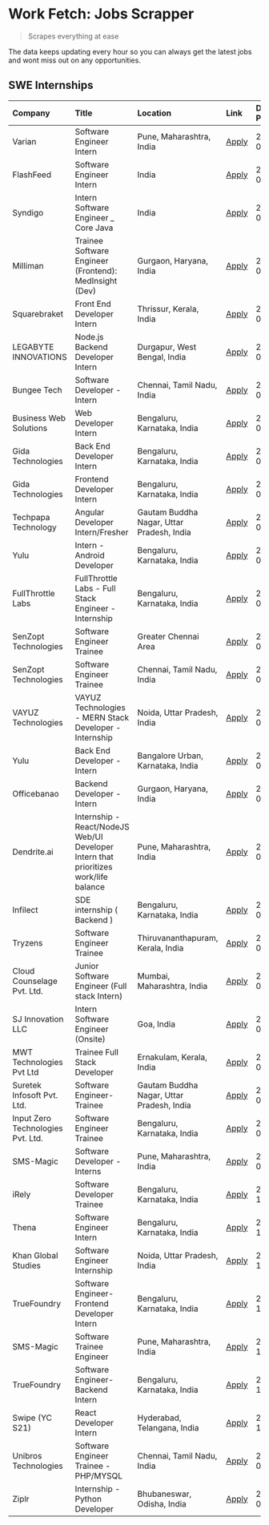 # Work Fetch: Jobs Scrapper
> Scrapes everything at ease

The data keeps updating every hour so you can always get the latest jobs and wont miss out on any opportunities.

## SWE Internships
<!--START_SECTION:workfetch-->
| Company                           | Title                                                                                | Location                                  | Link                                                                                                                                                                                                                                                                                                      | Date Posted   |
|:----------------------------------|:-------------------------------------------------------------------------------------|:------------------------------------------|:----------------------------------------------------------------------------------------------------------------------------------------------------------------------------------------------------------------------------------------------------------------------------------------------------------|:--------------|
| Varian                            | Software Engineer Intern                                                             | Pune, Maharashtra, India                  | [Apply](https://in.linkedin.com/jobs/view/software-engineer-intern-at-varian-3845773362?position=18&pageNum=0&refId=490yBM%2F0p%2Be%2B%2F5obq4ke8Q%3D%3D&trackingId=EBarTxPRRgRdFQvkIg6bqg%3D%3D&trk=public_jobs_jserp-result_search-card)                                                                | 2024-03-04    |
| FlashFeed                         | Software Engineer Intern                                                             | India                                     | [Apply](https://in.linkedin.com/jobs/view/software-engineer-intern-at-flashfeed-3842083105?position=43&pageNum=0&refId=490yBM%2F0p%2Be%2B%2F5obq4ke8Q%3D%3D&trackingId=BYfx2wh2xQCPTNTNCrh%2FAQ%3D%3D&trk=public_jobs_jserp-result_search-card)                                                           | 2024-03-04    |
| Syndigo                           | Intern Software Engineer _ Core Java                                                 | India                                     | [Apply](https://in.linkedin.com/jobs/view/intern-software-engineer-core-java-at-syndigo-3846097619?position=45&pageNum=0&refId=490yBM%2F0p%2Be%2B%2F5obq4ke8Q%3D%3D&trackingId=6qOtzlOIuh7MBwvptcUF9g%3D%3D&trk=public_jobs_jserp-result_search-card)                                                     | 2024-03-04    |
| Milliman                          | Trainee Software Engineer (Frontend): MedInsight (Dev)                               | Gurgaon, Haryana, India                   | [Apply](https://in.linkedin.com/jobs/view/trainee-software-engineer-frontend-medinsight-dev-at-milliman-3792874280?position=2&pageNum=0&refId=490yBM%2F0p%2Be%2B%2F5obq4ke8Q%3D%3D&trackingId=B2c2Xs9RtaMwTJc8vicH8w%3D%3D&trk=public_jobs_jserp-result_search-card)                                      | 2024-03-01    |
| Squarebraket                      | Front End Developer Intern                                                           | Thrissur, Kerala, India                   | [Apply](https://in.linkedin.com/jobs/view/front-end-developer-intern-at-squarebraket-3838541191?position=14&pageNum=0&refId=490yBM%2F0p%2Be%2B%2F5obq4ke8Q%3D%3D&trackingId=70dmK7YfxrX6bRiw0naxkg%3D%3D&trk=public_jobs_jserp-result_search-card)                                                        | 2024-02-29    |
| LEGABYTE INNOVATIONS              | Node.js Backend Developer Intern                                                     | Durgapur, West Bengal, India              | [Apply](https://in.linkedin.com/jobs/view/node-js-backend-developer-intern-at-legabyte-innovations-3842647664?position=55&pageNum=0&refId=490yBM%2F0p%2Be%2B%2F5obq4ke8Q%3D%3D&trackingId=ju7VBVcSWvWiFsDAVlnOwA%3D%3D&trk=public_jobs_jserp-result_search-card)                                          | 2024-02-29    |
| Bungee Tech                       | Software Developer - Intern                                                          | Chennai, Tamil Nadu, India                | [Apply](https://in.linkedin.com/jobs/view/software-developer-intern-at-bungee-tech-3842220746?position=52&pageNum=0&refId=490yBM%2F0p%2Be%2B%2F5obq4ke8Q%3D%3D&trackingId=poGLtYmLYocMYZBco6t9qQ%3D%3D&trk=public_jobs_jserp-result_search-card)                                                          | 2024-02-28    |
| Business Web Solutions            | Web Developer Intern                                                                 | Bengaluru, Karnataka, India               | [Apply](https://in.linkedin.com/jobs/view/web-developer-intern-at-business-web-solutions-3839906144?position=17&pageNum=0&refId=490yBM%2F0p%2Be%2B%2F5obq4ke8Q%3D%3D&trackingId=KNjPhPdxbmGwbzjseqXS2A%3D%3D&trk=public_jobs_jserp-result_search-card)                                                    | 2024-02-26    |
| Gida Technologies                 | Back End Developer Intern                                                            | Bengaluru, Karnataka, India               | [Apply](https://in.linkedin.com/jobs/view/back-end-developer-intern-at-gida-technologies-3836849295?position=51&pageNum=0&refId=490yBM%2F0p%2Be%2B%2F5obq4ke8Q%3D%3D&trackingId=ambgAQgsZR1Ylklhqc5ZJw%3D%3D&trk=public_jobs_jserp-result_search-card)                                                    | 2024-02-23    |
| Gida Technologies                 | Frontend Developer Intern                                                            | Bengaluru, Karnataka, India               | [Apply](https://in.linkedin.com/jobs/view/frontend-developer-intern-at-gida-technologies-3836040945?position=16&pageNum=0&refId=490yBM%2F0p%2Be%2B%2F5obq4ke8Q%3D%3D&trackingId=CaDxoRB6a28B4U892QbL1w%3D%3D&trk=public_jobs_jserp-result_search-card)                                                    | 2024-02-21    |
| Techpapa Technology               | Angular Developer Intern/Fresher                                                     | Gautam Buddha Nagar, Uttar Pradesh, India | [Apply](https://in.linkedin.com/jobs/view/angular-developer-intern-fresher-at-techpapa-technology-3834305862?position=50&pageNum=0&refId=490yBM%2F0p%2Be%2B%2F5obq4ke8Q%3D%3D&trackingId=NOmpP8IwNAdN9NBHALdg4g%3D%3D&trk=public_jobs_jserp-result_search-card)                                           | 2024-02-20    |
| Yulu                              | Intern - Android Developer                                                           | Bengaluru, Karnataka, India               | [Apply](https://in.linkedin.com/jobs/view/intern-android-developer-at-yulu-3834459982?position=48&pageNum=0&refId=490yBM%2F0p%2Be%2B%2F5obq4ke8Q%3D%3D&trackingId=TQw7%2BlBTyXPTHAmSJxY6HQ%3D%3D&trk=public_jobs_jserp-result_search-card)                                                                | 2024-02-19    |
| FullThrottle Labs                 | FullThrottle Labs - Full Stack Engineer - Internship                                 | Bengaluru, Karnataka, India               | [Apply](https://in.linkedin.com/jobs/view/fullthrottle-labs-full-stack-engineer-internship-at-fullthrottle-labs-3829636016?position=49&pageNum=0&refId=490yBM%2F0p%2Be%2B%2F5obq4ke8Q%3D%3D&trackingId=Zqfi%2FwjERcyAXlOXXKxlZw%3D%3D&trk=public_jobs_jserp-result_search-card)                           | 2024-02-17    |
| SenZopt Technologies              | Software Engineer Trainee                                                            | Greater Chennai Area                      | [Apply](https://in.linkedin.com/jobs/view/software-engineer-trainee-at-senzopt-technologies-3827688781?position=35&pageNum=0&refId=490yBM%2F0p%2Be%2B%2F5obq4ke8Q%3D%3D&trackingId=MQJEXcRhYJrpmOtRezCPTg%3D%3D&trk=public_jobs_jserp-result_search-card)                                                 | 2024-02-12    |
| SenZopt Technologies              | Software Engineer Trainee                                                            | Chennai, Tamil Nadu, India                | [Apply](https://in.linkedin.com/jobs/view/software-engineer-trainee-at-senzopt-technologies-3827686880?position=44&pageNum=0&refId=490yBM%2F0p%2Be%2B%2F5obq4ke8Q%3D%3D&trackingId=j7L8fE9Zsg0c8LceXi%2B%2FVg%3D%3D&trk=public_jobs_jserp-result_search-card)                                             | 2024-02-12    |
| VAYUZ Technologies                | VAYUZ Technologies - MERN Stack Developer - Internship                               | Noida, Uttar Pradesh, India               | [Apply](https://in.linkedin.com/jobs/view/vayuz-technologies-mern-stack-developer-internship-at-vayuz-technologies-3822619356?position=54&pageNum=0&refId=490yBM%2F0p%2Be%2B%2F5obq4ke8Q%3D%3D&trackingId=lbyrf5Q33zDQvAfaQ75RNg%3D%3D&trk=public_jobs_jserp-result_search-card)                          | 2024-02-10    |
| Yulu                              | Back End Developer - Intern                                                          | Bangalore Urban, Karnataka, India         | [Apply](https://in.linkedin.com/jobs/view/back-end-developer-intern-at-yulu-3821682220?position=6&pageNum=0&refId=490yBM%2F0p%2Be%2B%2F5obq4ke8Q%3D%3D&trackingId=h%2F8WTql9qWXsEWPlhYQ5bw%3D%3D&trk=public_jobs_jserp-result_search-card)                                                                | 2024-02-04    |
| Officebanao                       | Backend Developer - Intern                                                           | Gurgaon, Haryana, India                   | [Apply](https://in.linkedin.com/jobs/view/backend-developer-intern-at-officebanao-3814263731?position=24&pageNum=0&refId=490yBM%2F0p%2Be%2B%2F5obq4ke8Q%3D%3D&trackingId=G%2Bnn5KOqN9CNLy5dEBoZ%2BA%3D%3D&trk=public_jobs_jserp-result_search-card)                                                       | 2024-01-31    |
| Dendrite.ai                       | Internship - React/NodeJS Web/UI Developer Intern that prioritizes work/life balance | Pune, Maharashtra, India                  | [Apply](https://in.linkedin.com/jobs/view/internship-react-nodejs-web-ui-developer-intern-that-prioritizes-work-life-balance-at-dendrite-ai-3818948068?position=33&pageNum=0&refId=490yBM%2F0p%2Be%2B%2F5obq4ke8Q%3D%3D&trackingId=pXlFbUZ1xRYG0foyCBJmrA%3D%3D&trk=public_jobs_jserp-result_search-card) | 2024-01-31    |
| Infilect                          | SDE internship ( Backend )                                                           | Bengaluru, Karnataka, India               | [Apply](https://in.linkedin.com/jobs/view/sde-internship-backend-at-infilect-3815120558?position=26&pageNum=0&refId=490yBM%2F0p%2Be%2B%2F5obq4ke8Q%3D%3D&trackingId=Fd6Uibt5agl4A1Sd24jtIg%3D%3D&trk=public_jobs_jserp-result_search-card)                                                                | 2024-01-25    |
| Tryzens                           | Software Engineer Trainee                                                            | Thiruvananthapuram, Kerala, India         | [Apply](https://in.linkedin.com/jobs/view/software-engineer-trainee-at-tryzens-3809363491?position=38&pageNum=0&refId=490yBM%2F0p%2Be%2B%2F5obq4ke8Q%3D%3D&trackingId=vXnB%2FfGyiFpIXwSaQIg0og%3D%3D&trk=public_jobs_jserp-result_search-card)                                                            | 2024-01-18    |
| Cloud Counselage Pvt. Ltd.        | Junior Software Engineer (Full stack Intern)                                         | Mumbai, Maharashtra, India                | [Apply](https://in.linkedin.com/jobs/view/junior-software-engineer-full-stack-intern-at-cloud-counselage-pvt-ltd-3803132814?position=27&pageNum=0&refId=490yBM%2F0p%2Be%2B%2F5obq4ke8Q%3D%3D&trackingId=Dp82tSzlxIdhIfc%2Btj5jhg%3D%3D&trk=public_jobs_jserp-result_search-card)                          | 2024-01-11    |
| SJ Innovation LLC                 | Intern Software Engineer (Onsite)                                                    | Goa, India                                | [Apply](https://in.linkedin.com/jobs/view/intern-software-engineer-onsite-at-sj-innovation-llc-3799959011?position=41&pageNum=0&refId=490yBM%2F0p%2Be%2B%2F5obq4ke8Q%3D%3D&trackingId=iBYQ0KjyBaTbXqtoAErPfg%3D%3D&trk=public_jobs_jserp-result_search-card)                                              | 2024-01-11    |
| MWT Technologies Pvt Ltd          | Trainee Full Stack Developer                                                         | Ernakulam, Kerala, India                  | [Apply](https://in.linkedin.com/jobs/view/trainee-full-stack-developer-at-mwt-technologies-pvt-ltd-3800921715?position=4&pageNum=0&refId=490yBM%2F0p%2Be%2B%2F5obq4ke8Q%3D%3D&trackingId=SjS0gu4wwV9fnYYj%2BKullA%3D%3D&trk=public_jobs_jserp-result_search-card)                                         | 2024-01-09    |
| Suretek Infosoft Pvt. Ltd.        | Software Engineer-Trainee                                                            | Gautam Buddha Nagar, Uttar Pradesh, India | [Apply](https://in.linkedin.com/jobs/view/software-engineer-trainee-at-suretek-infosoft-pvt-ltd-3800934643?position=20&pageNum=0&refId=490yBM%2F0p%2Be%2B%2F5obq4ke8Q%3D%3D&trackingId=zXVo4zy5B4%2FvOcq6JGRocg%3D%3D&trk=public_jobs_jserp-result_search-card)                                           | 2024-01-09    |
| Input Zero Technologies Pvt. Ltd. | Software Engineer Trainee                                                            | Bengaluru, Karnataka, India               | [Apply](https://in.linkedin.com/jobs/view/software-engineer-trainee-at-input-zero-technologies-pvt-ltd-3800927643?position=30&pageNum=0&refId=490yBM%2F0p%2Be%2B%2F5obq4ke8Q%3D%3D&trackingId=Xr3XWV43p2fBADQvQMwCKQ%3D%3D&trk=public_jobs_jserp-result_search-card)                                      | 2024-01-09    |
| SMS-Magic                         | Software Developer -Interns                                                          | Pune, Maharashtra, India                  | [Apply](https://in.linkedin.com/jobs/view/software-developer-interns-at-sms-magic-3799485343?position=36&pageNum=0&refId=490yBM%2F0p%2Be%2B%2F5obq4ke8Q%3D%3D&trackingId=6mYkiT4KiCyRR03DYkilXw%3D%3D&trk=public_jobs_jserp-result_search-card)                                                           | 2024-01-05    |
| iRely                             | Software Developer Trainee                                                           | Bengaluru, Karnataka, India               | [Apply](https://in.linkedin.com/jobs/view/software-developer-trainee-at-irely-3801577534?position=10&pageNum=0&refId=490yBM%2F0p%2Be%2B%2F5obq4ke8Q%3D%3D&trackingId=JhIghem%2Fwa4zoRE5coBZkA%3D%3D&trk=public_jobs_jserp-result_search-card)                                                             | 2023-12-22    |
| Thena                             | Software Engineer Intern                                                             | Bengaluru, Karnataka, India               | [Apply](https://in.linkedin.com/jobs/view/software-engineer-intern-at-thena-3778731751?position=12&pageNum=0&refId=490yBM%2F0p%2Be%2B%2F5obq4ke8Q%3D%3D&trackingId=yqVzptiQdM704cBTkhKSGw%3D%3D&trk=public_jobs_jserp-result_search-card)                                                                 | 2023-12-05    |
| Khan Global Studies               | Software Engineer Internship                                                         | Noida, Uttar Pradesh, India               | [Apply](https://in.linkedin.com/jobs/view/software-engineer-internship-at-khan-global-studies-3766942197?position=46&pageNum=0&refId=490yBM%2F0p%2Be%2B%2F5obq4ke8Q%3D%3D&trackingId=r%2FkZF6Z1rYunmizOK7wEPQ%3D%3D&trk=public_jobs_jserp-result_search-card)                                             | 2023-11-27    |
| TrueFoundry                       | Software Engineer- Frontend Developer Intern                                         | Bengaluru, Karnataka, India               | [Apply](https://in.linkedin.com/jobs/view/software-engineer-frontend-developer-intern-at-truefoundry-3790095058?position=11&pageNum=0&refId=490yBM%2F0p%2Be%2B%2F5obq4ke8Q%3D%3D&trackingId=gg1FSE96SMgSAzsAovXEVw%3D%3D&trk=public_jobs_jserp-result_search-card)                                        | 2023-11-24    |
| SMS-Magic                         | Software Trainee Engineer                                                            | Pune, Maharashtra, India                  | [Apply](https://in.linkedin.com/jobs/view/software-trainee-engineer-at-sms-magic-3761409781?position=28&pageNum=0&refId=490yBM%2F0p%2Be%2B%2F5obq4ke8Q%3D%3D&trackingId=pzg1BPl4hbX5794sV9mgHg%3D%3D&trk=public_jobs_jserp-result_search-card)                                                            | 2023-11-16    |
| TrueFoundry                       | Software Engineer-Backend Intern                                                     | Bengaluru, Karnataka, India               | [Apply](https://in.linkedin.com/jobs/view/software-engineer-backend-intern-at-truefoundry-3779508170?position=32&pageNum=0&refId=490yBM%2F0p%2Be%2B%2F5obq4ke8Q%3D%3D&trackingId=tYsLLQ4fJ24k%2Bm8SxeW7LQ%3D%3D&trk=public_jobs_jserp-result_search-card)                                                 | 2023-11-10    |
| Swipe (YC S21)                    | React Developer Intern                                                               | Hyderabad, Telangana, India               | [Apply](https://in.linkedin.com/jobs/view/react-developer-intern-at-swipe-yc-s21-3737600089?position=15&pageNum=0&refId=490yBM%2F0p%2Be%2B%2F5obq4ke8Q%3D%3D&trackingId=3HnX3GPtSQCmNSGF0pY8xQ%3D%3D&trk=public_jobs_jserp-result_search-card)                                                            | 2023-10-13    |
| Unibros Technologies              | Software Engineer Trainee - PHP/MYSQL                                                | Chennai, Tamil Nadu, India                | [Apply](https://in.linkedin.com/jobs/view/software-engineer-trainee-php-mysql-at-unibros-technologies-3656599241?position=39&pageNum=0&refId=490yBM%2F0p%2Be%2B%2F5obq4ke8Q%3D%3D&trackingId=qPai6HW6vZdvWbdTEP1vRw%3D%3D&trk=public_jobs_jserp-result_search-card)                                       | 2023-06-12    |
| Ziplr                             | Internship - Python Developer                                                        | Bhubaneswar, Odisha, India                | [Apply](https://in.linkedin.com/jobs/view/internship-python-developer-at-ziplr-3645677592?position=60&pageNum=0&refId=490yBM%2F0p%2Be%2B%2F5obq4ke8Q%3D%3D&trackingId=LDlj05a%2FJkfOE8WLGLa3vw%3D%3D&trk=public_jobs_jserp-result_search-card)                                                            | 2023-06-02    |
<!--END_SECTION:workfetch-->
